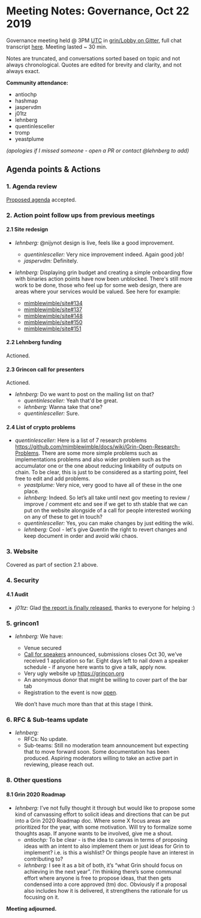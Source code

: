 # Meeting Notes: Governance, Oct 22 2019

Governance meeting held @ 3PM [UTC](http://www.timebie.com/std/utc.php) in [grin/Lobby on Gitter](https://gitter.im/grin_community/Lobby), full chat transcript [here](https://gitter.im/grin_community/Lobby?at=5daf1a01e886fb5aa2d6a517). Meeting lasted ~ 30 min.

Notes are truncated, and conversations sorted based on topic and not always chronological. Quotes are edited for brevity and clarity, and not always exact. 

**Community attendance:**
* antiochp
* hashmap
* jaspervdm
* j01tz
* lehnberg
* quentinlesceller
* tromp
* yeastplume

_(apologies if I missed someone - open a PR or contact @lehnberg to add)_

## Agenda points & Actions

### 1. Agenda review
[Proposed agenda](https://github.com/mimblewimble/grin-pm/issues/201) accepted.

### 2. Action point follow ups from previous meetings

#### 2.1 Site redesign

* _lehnberg:_ @nijynot design is live, feels like a good improvement. 
   * _quentinlesceller:_ Very nice improvement indeed. Again good job!
   * _jaspervdm:_ Definitely.

* _lehnberg:_ Displaying grin budget and creating a simple onboarding flow with binaries action points have now been unblocked. There's still more work to be done, those who feel up for some web design, there are areas where your services would be valued. See here for example:
   * [mimblewimble/site#134](https://github.com/mimblewimble/site/issues/134)
   * [mimblewimble/site#137](https://github.com/mimblewimble/site/issues/137)
   * [mimblewimble/site#148](https://github.com/mimblewimble/site/issues/148)
   * [mimblewimble/site#150](https://github.com/mimblewimble/site/issues/150)
   * [mimblewimble/site#151](https://github.com/mimblewimble/site/issues/151)

#### 2.2 Lehnberg funding

Actioned.

#### 2.3 Grincon call for presenters

Actioned. 

* _lehnberg:_ Do we want to post on the mailing list on that? 
   * _quentinlesceller:_ Yeah that'd be great. 
   * _lehnberg:_ Wanna take that one? 
   * _quentinlesceller:_ Sure. 

#### 2.4 List of crypto problems

* _quentinlesceller:_ Here is a list of 7 research problems https://github.com/mimblewimble/docs/wiki/Grin-Open-Research-Problems. There are some more simple problems such as implementations problems and also wider problem such as the accumulator one or the one about reducing linkability of outputs on chain. To be clear, this is just to be considered as a starting point, feel free to edit and add problems.
   * _yeastplume:_ Very nice, very good to have all of these in the one place.
   * _lehnberg:_ Indeed. So let’s all take until next gov meeting to review / improve / comment etc and see if we get to sth stable that we can put on the website alongside of a call for people interested working on any of these to get in touch?
   * _quentinlesceller:_ Yes, you can make changes by just editing the wiki.
   * _lehnberg:_ Cool - let's give Quentin the right to revert changes and keep document in order and avoid wiki chaos.

### 3. Website

Covered as part of section 2.1 above.

### 4. Security

#### 4.1 Audit

* _j01tz:_  Glad [the report is finally released](https://www.grin-forum.org/t/grin-security-audit-2-results/6264), thanks to everyone for helping :)

### 5. grincon1

* _lehnberg:_ We have:
   * Venue secured
   * [Call for speakers](https://www.grin-forum.org/t/grincon1-call-for-presenters/6250/) announced, submissions closes Oct 30, we’ve received 1 application so far. Eight days left to nail down a speaker schedule - if anyone here wants to give a talk, apply now.
   * Very ugly website up https://grincon.org
   * An anonymous donor that might be willing to cover part of the bar tab
   * Registration to the event is now [open](https://www.meetup.com/MimbleWimble-Grin-Berlin/events/265833204/).

   We don’t have much more than that at this stage I think. 

### 6. RFC & Sub-teams update

* _lehnberg:_ 
   * RFCs: No update.
   * Sub-teams: Still no moderation team announcement but expecting that to move forward soon. Some documentation has been produced. Aspiring moderators willing to take an active part in reviewing, please reach out.

### 8. Other questions

#### 8.1 Grin 2020 Roadmap

* _lehnberg:_ I’ve not fully thought it through but would like to propose some kind of canvassing effort to solicit ideas and directions that can be put into a Grin 2020 Roadmap doc. Where some X focus areas are prioritized for the year, with some motivation. Will try to formalize some thoughts asap. If anyone wants to be involved, give me a shout.
   *  _antiochp:_ To be clear - is the idea to canvas in terms of proposing ideas with an intent to also implement them or just ideas for Grin to implement? i.e. is this a wishlist? Or things people have an interest in contributing to?
   *  _lehnberg:_ I see it as a bit of both, it’s “what Grin should focus on achieving in the next year”. I’m thinking there’s some communal effort where anyone is free to propose ideas, that then gets condensed into a core approved (tm) doc. Obviously if a proposal also includes how it is delivered, it strengthens the rationale for us focusing on it.

**Meeting adjourned.**
